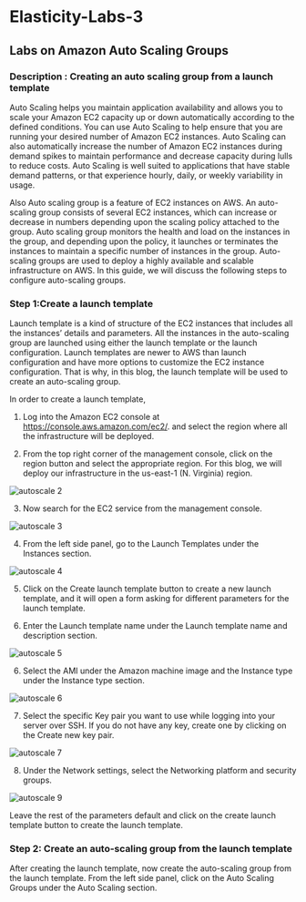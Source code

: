 # Elasticity-Labs-3
##  Labs on Amazon Auto Scaling Groups

### Description : Creating an auto scaling group from a launch template

<P> Auto Scaling helps you maintain application availability and allows you to scale your Amazon EC2 capacity up or down automatically according to the defined conditions. You can use Auto Scaling to help ensure that you are running your desired number of Amazon EC2 instances. Auto Scaling can also automatically increase the number of Amazon EC2 instances during demand spikes to maintain performance and decrease capacity during lulls to reduce costs. Auto Scaling is well suited to applications that have stable demand patterns, or that experience hourly, daily, or weekly variability in usage.
  
Also Auto scaling group is a feature of EC2 instances on AWS. An auto-scaling group consists of several EC2 instances, which can increase or decrease in numbers depending upon the scaling policy attached to the group. Auto scaling group monitors the health and load on the instances in the group, and depending upon the policy, it launches or terminates the instances to maintain a specific number of instances in the group. Auto-scaling groups are used to deploy a highly available and scalable infrastructure on AWS. In this guide, we will discuss the following steps to configure auto-scaling groups.
  
### Step 1:Create a launch template
Launch template is a kind of structure of the EC2 instances that includes all the instances’ details and parameters. All the instances in the auto-scaling group are launched using either the launch template or the launch configuration. Launch templates are newer to AWS than launch configuration and have more options to customize the EC2 instance configuration. That is why, in this blog, the launch template will be used to create an auto-scaling group.  
  
  In order to create a launch template, 
  
1. Log into the Amazon EC2 console at https://console.aws.amazon.com/ec2/. and select the region where all the infrastructure will be deployed.
  
2. From the top right corner of the management console, click on the region button and select the appropriate region. For this blog, we will deploy our infrastructure in the us-east-1 (N. Virginia) region.
  
  ![autoscale 2](https://user-images.githubusercontent.com/103466963/174792371-83521dde-fe68-405a-9512-f633d4571778.png)
  
3. Now search for the EC2 service from the management console.
  
  ![autoscale 3](https://user-images.githubusercontent.com/103466963/174792758-600b1e50-23fc-42c7-a3a0-62d2775205b9.png)
  
4. From the left side panel, go to the Launch Templates under the Instances section.
  
![autoscale 4](https://user-images.githubusercontent.com/103466963/174793622-952029d1-6b84-4b58-8df1-7a9cf16f7122.png)

5. Click on the Create launch template button to create a new launch template, and it will open a form asking for different parameters for the launch template.  
  
6. Enter the Launch template name under the Launch template name and description section.  
  
 ![autoscale 5](https://user-images.githubusercontent.com/103466963/174794427-4a4121f1-0f49-403b-ac41-3c8d19491c85.png)
  
6. Select the AMI under the Amazon machine image and the Instance type under the Instance type section.

  ![autoscale 6](https://user-images.githubusercontent.com/103466963/174795313-92749aeb-9f2f-4259-a1ad-650144969ba4.png)
  
7. Select the specific Key pair you want to use while logging into your server over SSH. If you do not have any key, create one by clicking on the Create new key pair.
  
  ![autoscale 7](https://user-images.githubusercontent.com/103466963/174797078-8d6b3cbd-901c-44be-8105-91213aea4d44.png)

8. Under the Network settings, select the Networking platform and security groups.

 ![autoscale 9](https://user-images.githubusercontent.com/103466963/174797591-35f5db33-f7d6-4b36-9315-1bcf73c0340d.png)

  Leave the rest of the parameters default and click on the create launch template button to create the launch template.

### Step 2: Create an auto-scaling group from the launch template  
  
  After creating the launch template, now create the auto-scaling group from the launch template. From the left side panel, click on the Auto Scaling Groups under the Auto Scaling section.

  

  
  
  
  
  
